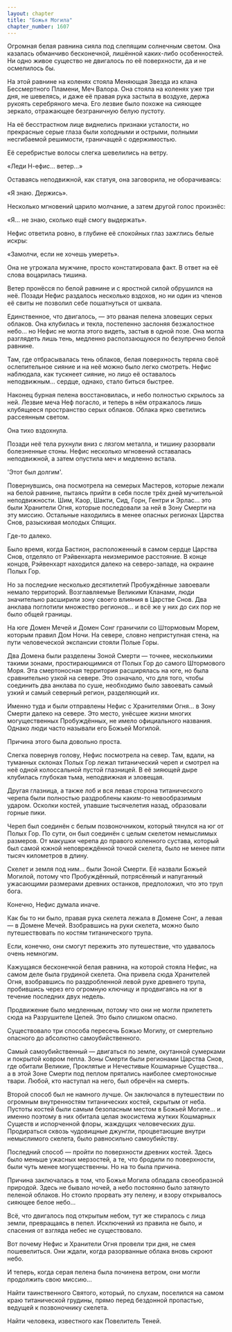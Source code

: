 ```yaml
---
layout: chapter
title: "Божья Могила"
chapter_number: 1607
---
```




Огромная белая равнина сияла под слепящим солнечным светом. Она казалась обманчиво бесконечной, лишённой каких-либо особенностей. Ни одно живое существо не двигалось по её поверхности, да и не осмелилось бы.

На этой равнине на коленях стояла Меняющая Звезда из клана Бессмертного Пламени, Меч Валора. Она стояла на коленях уже три дня, не шевелясь, и даже её правая рука застыла в воздухе, держа рукоять серебряного меча. Его лезвие было похоже на сияющее зеркало, отражающее безграничную белую пустоту.

На её бесстрастном лице виднелись признаки усталости, но прекрасные серые глаза были холодными и острыми, полными несгибаемой решимости, граничащей с одержимостью.

Её серебристые волосы слегка шевелились на ветру.

«Леди Н-ефис... ветер...»

Оставаясь неподвижной, как статуя, она заговорила, не оборачиваясь:

«Я знаю. Держись».

Несколько мгновений царило молчание, а затем другой голос произнёс:

«Я... не знаю, сколько ещё смогу выдержать».

Нефис ответила ровно, в глубине её спокойных глаз зажглись белые искры:

«Замолчи, если не хочешь умереть».

Она не угрожала мужчине, просто констатировала факт. В ответ на её слова воцарилась тишина.

Ветер пронёсся по белой равнине и с яростной силой обрушился на неё. Позади Нефис раздалось несколько вздохов, но ни один из членов её свиты не позволил себе пошатнуться от шквала.

Единственное, что двигалось, — это рваная пелена зловещих серых облаков. Она клубилась и текла, постепенно заслоняя безжалостное небо... но Нефис не могла этого видеть, застыв в одной позе. Она могла разглядеть лишь тень, медленно расползающуюся по безупречно белой равнине.

Там, где отбрасывалась тень облаков, белая поверхность теряла своё ослепительное сияние и на неё можно было легко смотреть. Нефис наблюдала, как тускнеет сияние, но лицо её оставалось неподвижным... сердце, однако, стало биться быстрее.

Наконец бурная пелена восстановилась, и небо полностью скрылось за ней. Лезвие меча Неф погасло, и теперь в нём отражалось лишь клубящееся пространство серых облаков. Облака ярко светились рассеянным светом.

Она тихо вздохнула.

Позади неё тела рухнули вниз с лязгом металла, и тишину разорвали болезненные стоны. Нефис несколько мгновений оставалась неподвижной, а затем опустила меч и медленно встала.

'Этот был долгим'.

Повернувшись, она посмотрела на семерых Мастеров, которые лежали на белой равнине, пытаясь прийти в себя после трёх дней мучительной неподвижности. Шим, Каор, Шакти, Сид, Горн, Гентри и Эрлас... это были Хранители Огня, которые последовали за ней в Зону Смерти на эту миссию. Остальные находились в менее опасных регионах Царства Снов, разыскивая молодых Спящих.

Где-то далеко.

Было время, когда Бастион, расположенный в самом сердце Царства Снов, отделяло от Рэйвенхарта неизмеримое расстояние. В конце концов, Рэйвенхарт находился далеко на северо-западе, на окраине Полых Гор.

Но за последние несколько десятилетий Пробуждённые завоевали немало территорий. Возглавляемые Великими Кланами, люди значительно расширили зону своего влияния в Царстве Снов. Два анклава поглотили множество регионов... и всё же у них до сих пор не было общей границы.

На юге Домен Мечей и Домен Сонг граничили со Штормовым Морем, которым правил Дом Ночи. На севере, словно неприступная стена, на пути человеческой экспансии стояли Полые Горы.

Два Домена были разделены Зоной Смерти — точнее, несколькими такими зонами, простирающимися от Полых Гор до самого Штормового Моря. Эта смертоносная территория расширялась на юге, но была сравнительно узкой на севере. Это означало, что для того, чтобы соединить два анклава по суше, необходимо было завоевать самый узкий и самый северный регион, разделяющий их.

Именно туда и были отправлены Нефис с Хранителями Огня... в Зону Смерти далеко на севере. Это место, унёсшее жизни многих могущественных Пробуждённых, не имело официального названия. Однако люди часто называли его Божьей Могилой.

Причина этого была довольно проста.

Слегка повернув голову, Нефис посмотрела на север. Там, вдали, на туманных склонах Полых Гор лежал титанический череп и смотрел на неё одной колоссальной пустой глазницей. В её зияющей дыре клубилась глубокая тьма, неподвижная и зловещая.

Другая глазница, а также лоб и вся левая сторона титанического черепа были полностью раздроблены каким-то невообразимым ударом. Осколки костей, упавшие тысячелетия назад, образовали горные пики.

Череп был соединён с белым позвоночником, который тянулся на юг от Полых Гор. По сути, он был соединён с целым скелетом немыслимых размеров. От макушки черепа до правого коленного сустава, который был самой южной неповреждённой точкой скелета, было не менее пяти тысяч километров в длину.

Скелет и земля под ним... были Зоной Смерти. Её назвали Божьей Могилой, потому что Пробуждённый, потрясённый и напуганный ужасающими размерами древних останков, предположил, что это труп бога.

Конечно, Нефис думала иначе.

Как бы то ни было, правая рука скелета лежала в Домене Сонг, а левая — в Домене Мечей. Взобравшись на руки скелета, можно было путешествовать по костям титанического трупа.

Если, конечно, они смогут пережить это путешествие, что удавалось очень немногим.

Кажущаяся бесконечной белая равнина, на которой стояла Нефис, на самом деле была грудиной скелета. Она привела сюда Хранителей Огня, взобравшись по раздробленной левой руке древнего трупа, пробившись через его огромную ключицу и продвигаясь на юг в течение последних двух недель.

Продвижение было медленным, потому что они не могли прилететь сюда на Разрушителе Цепей. Это было слишком опасно.

Существовало три способа пересечь Божью Могилу, от смертельно опасного до абсолютно самоубийственного.

Самый самоубийственный — двигаться по земле, окутанной сумерками и покрытой ковром пепла. Зоны Смерти были регионами Царства Снов, где обитали Великие, Проклятые и Нечестивые Кошмарные Существа... а в этой Зоне Смерти под пеплом прятались наиболее смертоносные твари. Любой, кто наступал на него, был обречён на смерть.

Второй способ был не намного лучше. Он заключался в путешествии по огромным внутренностям титанических костей, скрытым от неба. Пустоты костей были самым безопасным местом в Божьей Могиле... и именно поэтому в них обитала целая экосистема жутких Кошмарных Существ и испорченной флоры, жаждущих человеческих душ. Продираться сквозь чудовищные джунгли, процветающие внутри немыслимого скелета, было равносильно самоубийству.

Последний способ — пройти по поверхности древних костей. Здесь было меньше ужасных мерзостей, а те, что бродили по поверхности, были чуть менее могущественны. Но на то была причина.

Причина заключалась в том, что Божья Могила обладала своеобразной природой. Здесь не бывало ночей, а небо постоянно было затянуто пеленой облаков. Но стоило прорвать эту пелену, и взору открывалось сияющее белое небо...

Всё, что двигалось под открытым небом, тут же стиралось с лица земли, превращаясь в пепел. Исключений из правила не было, и спасения от взгляда небес не существовало.

Вот почему Нефис и Хранители Огня провели три дня, не смея пошевелиться. Они ждали, когда разорванные облака вновь скроют небо.

И теперь, когда серая пелена была починена ветром, они могли продолжить свою миссию...

Найти таинственного Святого, который, по слухам, поселился на самом краю титанической грудины, прямо перед бездонной пропастью, ведущей к позвоночнику скелета.

Найти человека, известного как Повелитель Теней.

